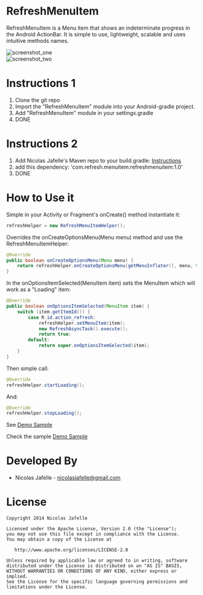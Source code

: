RefreshMenuItem
===========
RefreshMenuItem is a Menu item that shows an indeterminate progress in the Android ActionBar. It is simple to use, lightweight, scalable and uses intuitive methods names.<br>

![screenshot_one](https://raw2.github.com/nicolasjafelle/RefreshMenuItem/master/screenshot_one.png)
<br>
![screenshot_two](https://raw2.github.com/nicolasjafelle/RefreshMenuItem/master/screenshot_two.png)

Instructions 1
============

1. Clone the git repo
2. Import the "RefreshMenuItem" module into your Android-gradle project.
3. Add "RefreshMenuItem" module in your settings.gradle
4. DONE

Instructions 2 
============

1. Add Nicolas Jafelle's Maven repo to your build.gradle: <a href="https://github.com/nicolasjafelle/maven-repo">Instructions</a>
2. add this dependency: 'com.refresh.menuitem:refreshmenuitem:1.0'
3. DONE


How to Use it
================

Simple in your Activity or Fragment's onCreate() method instantiate it:
``` java 
refreshHelper = new RefreshMenuItemHelper();
```

Overrides the onCreateOptionsMenu(Menu menu) method and use the RefreshMenuItemHelper:
``` java 
@Override
public boolean onCreateOptionsMenu(Menu menu) {
	return refreshHelper.onCreateOptionsMenu(getMenuInflater(), menu, true);
}
```

In the onOptionsItemSelected(MenuItem item) sets the MenuItem which will work as a "Loading" item:
``` java 
@Override
public boolean onOptionsItemSelected(MenuItem item) {
    switch (item.getItemId()) {
	    case R.id.action_refresh:
		    refreshHelper.setMenuItem(item);
		    new RefreshAsyncTask().execute();
		    return true;
	    default:
		    return super.onOptionsItemSelected(item);
    }
}
```

Then simple call:
``` java 
@Override
refreshHelper.startLoading();
```

And:
``` java 
@Override
refreshHelper.stopLoading();
```

See <a href="https://github.com/nicolasjafelle/Qachee/tree/master/QacheeProject/QacheeSample">Demo Sample</a>

Check the sample <a href="https://github.com/nicolasjafelle/RefreshMenuItem/tree/master/RefreshMenuItemProject/RefreshMenuItemSample">Demo Sample</a>

Developed By
================

* Nicolas Jafelle - <nicolasjafelle@gmail.com>


License
================

    Copyright 2014 Nicolas Jafelle

    Licensed under the Apache License, Version 2.0 (the "License");
    you may not use this file except in compliance with the License.
    You may obtain a copy of the License at

       http://www.apache.org/licenses/LICENSE-2.0

    Unless required by applicable law or agreed to in writing, software
    distributed under the License is distributed on an "AS IS" BASIS,
    WITHOUT WARRANTIES OR CONDITIONS OF ANY KIND, either express or implied.
    See the License for the specific language governing permissions and
    limitations under the License.
